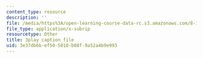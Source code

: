 ```yaml
---
content_type: resource
description: ''
file: /media/https%3A/open-learning-course-data-rc.s3.amazonaws.com/8-13-14-experimental-physics-i-ii-junior-lab-fall-2016-spring-2017/3e37db6bef505010b08f9a52a4b9e993_RzbWSnb3kHs.vtt
file_type: application/x-subrip
resourcetype: Other
title: 3play caption file
uid: 3e37db6b-ef50-5010-b08f-9a52a4b9e993
---
```

